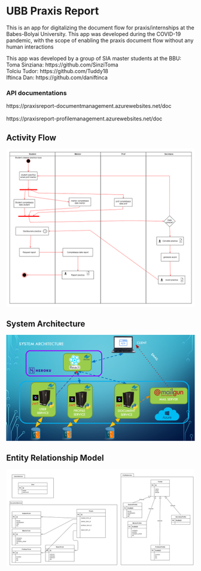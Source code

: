 <h1> UBB Praxis Report </h1>

<p> This is an app for digitalizing the document flow for praxis/internships at the Babes-Bolyai University.
This app was developed during the COVID-19 pandemic, with the scope of enabling the praxis document flow without any human interactions </p>

<p> This app was developed by a group of SIA master students at the BBU:
<br>
Toma Sinziana: https://github.com/SinziToma
<br>
Tolciu Tudor: https://github.com/Tuddy18
<br>
Iftinca Dan: https://github.com/daniftinca
</p>

<h3> API documentations </h3>
https://praxisreport-documentmanagement.azurewebsites.net/doc
<br> <br>
https://praxisreport-profilemanagement.azurewebsites.net/doc

<h2> Activity Flow </h2>
<img src="document_meta/document_flow.png">

<h2> System Architecture </h2>
<img src="document_meta/system_architecture.png">

<h2> Entity Relationship Model </h2>
<img src="document_meta/praxis_db.png">
